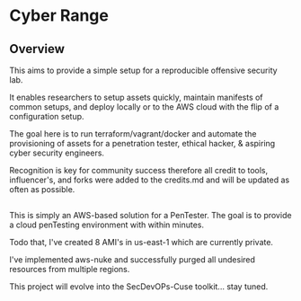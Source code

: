 # Cyber Range
## Overview
This aims to provide a simple setup for a reproducible offensive security lab.

It enables researchers to setup assets quickly, maintain manifests of common
setups, and deploy locally or to the AWS cloud with the flip of a configuration
setup.

The goal here is to run terraform/vagrant/docker and automate the
provisioning of assets for a penetration tester, ethical hacker, &
aspiring cyber security engineers.

Recognition is key for community success therefore all credit to tools,
influencer's, and forks were added to the credits.md and will be updated 
as often as possible.

##
This is simply an AWS-based solution for a PenTester.  The goal is to
provide a cloud penTesting environment with within minutes.

Todo that, I've created 8 AMI's in us-east-1 which are currently private.

I've implemented aws-nuke and successfully purged all undesired resources from multiple regions.

This project will evolve into the SecDevOPs-Cuse toolkit... stay tuned.
